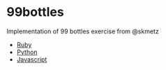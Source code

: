 # 99bottles
Implementation of 99 bottles exercise from @skmetz

- [Ruby](https://github.com/pablobfonseca/99bottles/tree/master/ruby)
- [Python](https://github.com/pablobfonseca/99bottles/tree/master/python)
- [Javascript](https://github.com/pablobfonseca/99bottles/tree/master/javascript)
